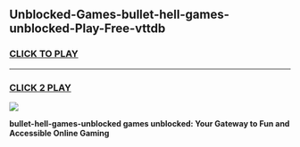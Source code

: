 
## Unblocked-Games-bullet-hell-games-unblocked-Play-Free-vttdb
<h3>
<a href="https://premium76.site?title=bullet-hell-games-unblocked&ref=21A">CLICK TO PLAY</a></h3>
<hr>

<h3>
<a href="https://premium76.site?title=bullet-hell-games-unblocked&ref=21A">CLICK 2 PLAY</a>
  
</h3>

<a href="https://premium76.site?title=bullet-hell-games-unblocked&ref=21A"><img src="https://clearcache.store/games.png"></a>


**bullet-hell-games-unblocked games unblocked: Your Gateway to Fun and Accessible Online Gaming**

